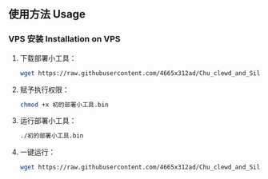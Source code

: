 ## 使用方法 Usage

### VPS 安装 Installation on VPS

1. 下载部署小工具：

    ```bash
    wget https://raw.githubusercontent.com/4665x312ad/Chu_clewd_and_SillyTavern/main/初的部署小工具.bin -O 初的部署小工具.bin
    ```

2. 赋予执行权限：

    ```bash
    chmod +x 初的部署小工具.bin
    ```

3. 运行部署小工具：

    ```bash
    ./初的部署小工具.bin
    ```

4. 一键运行：

    ```bash
    wget https://raw.githubusercontent.com/4665x312ad/Chu_clewd_and_SillyTavern/main/初的部署小工具.bin -O 初的部署小工具.bin && chmod +x 初的部署小工具.bin && ./初的部署小工具.bin
    ```

